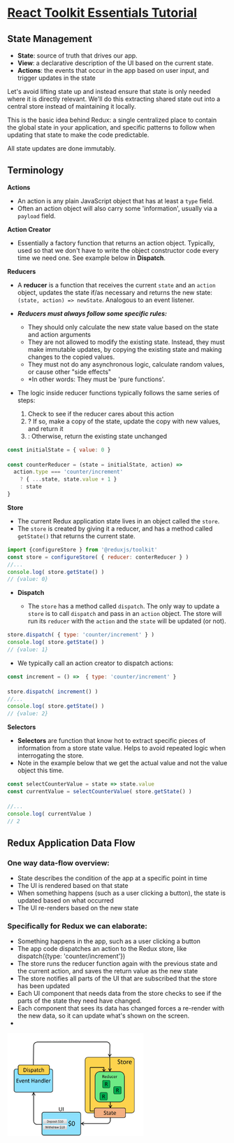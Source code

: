 # [React Toolkit Essentials Tutorial](https://redux.js.org/tutorials/essentials/part-1-overview-concepts)

## State Management

- **State**: source of truth that drives our app.
- **View**: a declarative description of the UI based on the current state.
- **Actions**: the events that occur in the app based on user input, and trigger updates in the state

Let's avoid lifting state up and instead ensure that state is only needed where it is directly relevant.  We'll do this
extracting shared state out into a central store instead of maintaining it locally.

This is the basic idea behind Redux: a single centralized place to contain the global state in your application, and
specific patterns to follow when updating that state to make the code predictable.

All state updates are done immutably.

## Terminology

**Actions**
  - An action is any plain JavaScript object that has at least a `type` field.
  - Often an action object will also carry some 'information', usually via a `payload` field.

**Action Creator**
  - Essentially a factory function that returns an action object.  Typically, used so that we don't have to write the
    object constructor code every time we need one.  See example below in **Dispatch**.

**Reducers**
  - A **reducer** is a function that receives the current `state` and an `action` object, updates the state if/as
    necessary and returns the new state: `(state, action) => newState`.  Analogous to an event listener.

  - ***Reducers must always follow some specific rules:***
    - They should only calculate the new state value based on the state and action arguments
    - They are not allowed to modify the existing state. Instead, they must make immutable updates, by copying the existing state and making changes to the copied values.
    - They must not do any asynchronous logic, calculate random values, or cause other "side effects"
    - *In other words: They must be 'pure functions'.
  - The logic inside reducer functions typically follows the same series of steps:
    1. Check to see if the reducer cares about this action
    2. ? If so, make a copy of the state, update the copy with new values, and return it
    3. : Otherwise, return the existing state unchanged

```js
const initialState = { value: 0 }

const counterReducer = (state = initialState, action) =>
  action.type === 'counter/increment'
    ? { ...state, state.value + 1 }
    : state
}
```

**Store**

  - The current Redux application state lives in an object called the `store`.
  - The `store` is created by giving it a reducer, and has a method called `getState()` that returns the current state.

```js
import {configureStore } from '@reduxjs/toolkit'
const store = configureStore( { reducer: conterReducer } )
//...
console.log( store.getState() )
// {value: 0}
```

- **Dispatch**
 
  - The `store` has a method called `dispatch`.  The only way to update a `store` is to call `dispatch` and pass
    in an `action` object.  The store will run its `reducer` with the `action` and the `state` will be updated (or not).
 
```js
store.dispatch( { type: 'counter/increment' } )
console.log( store.getState() )
// {value: 1}
```

  - We typically call an action creator to dispatch actions:
 
```js
const increment = () =>  { type: 'counter/increment' }

store.dispatch( increment() )
//...
console.log( store.getState() )
// {value: 2}
```

**Selectors**

  - **Selectors** are function that know hot to extract specific pieces of information from a store state value. Helps to
    avoid repeated logic when interrogating the store.
  - Note in the example below that we get the actual value and not the value object this time.
```js
const selectCounterValue = state => state.value
const currentValue = selectCounterValue( store.getState() )

//...
console.log( currentValue )
// 2
```

## Redux Application Data Flow

### One way data-flow overview:

  - State describes the condition of the app at a specific point in time
  - The UI is rendered based on that state
  - When something happens (such as a user clicking a button), the state is updated based on what occurred
  - The UI re-renders based on the new state

### Specifically for Redux we can elaborate:

  - Something happens in the app, such as a user clicking a button
  - The app code dispatches an action to the Redux store, like dispatch({type: 'counter/increment'})
  - The store runs the reducer function again with the previous state and the current action, and saves the return value as the new state
  - The store notifies all parts of the UI that are subscribed that the store has been updated
  - Each UI component that needs data from the store checks to see if the parts of the state they need have changed.
  - Each component that sees its data has changed forces a re-render with the new data, so it can update what's shown on the screen.
  -
<style>img { width: 62% } </style>
![Redux Data-Flow Diagram](./redux_data_flow_diagram.gif)

